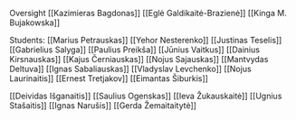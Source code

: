 Oversight
[[Kazimieras Bagdonas]]
[[Eglė Galdikaitė-Brazienė]]
[[Kinga M. Bujakowska]]

Students:
[[Marius Petrauskas]]
[[Yehor Nesterenko]]
[[Justinas Teselis]]
[[Gabrielius Salyga]]
[[Paulius Preikša]]
[[Jūnius Vaitkus]]
[[Dainius Kirsnauskas]]
[[Kajus Černiauskas]]
[[Nojus Sajauskas]]
[[Mantvydas Deltuva]]
[[Ignas Sabaliauskas]]
[[Vladyslav Levchenko]]
[[Nojus Laurinaitis]]
[[Ernest Tretjakov]]
[[Eimantas Šiburkis]]

[[Deividas Išganaitis]]
[[Saulius Ogenskas]]
[[Ieva Žukauskaitė]]
[[Ugnius Stašaitis]]
[[Ignas Narušis]]
[[Gerda Žemaitaitytė]]